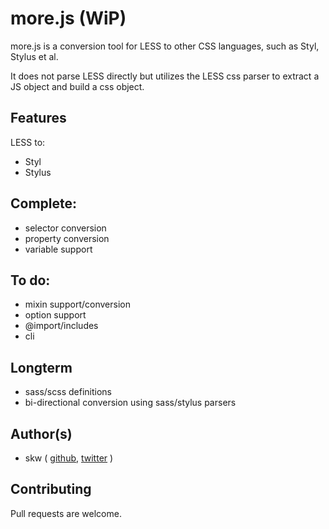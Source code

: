 # more.js (WiP)

more.js is a conversion tool for LESS to other CSS languages, such as Styl, Stylus et al. 

It does not parse LESS directly but utilizes the LESS css parser to extract a JS object and build a css object.

## Features

LESS to: 

- Styl
- Stylus

## Complete:

- selector conversion
- property conversion
- variable support

## To do:

- mixin support/conversion
- option support
- @import/includes
- cli

## Longterm

- sass/scss definitions 
- bi-directional conversion using sass/stylus parsers 

## Author(s)

- skw ( [github](//github.com/skw), [twitter](//twitter.com/skw) )

## Contributing

Pull requests are welcome. 